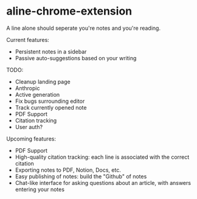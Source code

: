 # aline-chrome-extension
A line alone should seperate you're notes and you're reading.

Current features:
* Persistent notes in a sidebar
* Passive auto-suggestions based on your writing

TODO:
* Cleanup landing page
* Anthropic
* Active generation
* Fix bugs surrounding editor
* Track currently opened note
* PDF Support
* Citation tracking
* User auth?

Upcoming features:
* PDF Support
* High-quality citation tracking: each line is associated with the correct citation
* Exporting notes to PDF, Notion, Docs, etc.
* Easy publishing of notes: build the "Github" of notes
* Chat-like interface for asking questions about an article, with answers entering your notes
